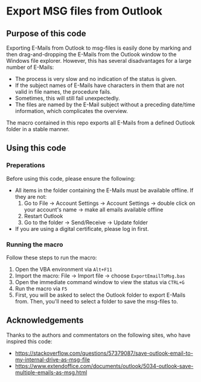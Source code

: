 # Export MSG files from Outlook
## Purpose of this code
Exporting E-Mails from Outlook to msg-files is easily done by marking and then drag-and-dropping the E-Mails from the Outlook window to the Windows file explorer.
However, this has several disadvantages for a large number of E-Mails:
- The process is very slow and no indication of the status is given.
- If the subject names of E-Mails have characters in them that are not valid in file names, the procedure fails.
- Sometimes, this will still fail unexpectedly.
- The files are named by the E-Mail subject without a preceding date/time information, which complicates the overview.

The macro contained in this repo exports all E-Mails from a defined Outlook folder in a stable manner.

## Using this code
### Preperations
Before using this code, please ensure the following:
-  All items in the folder containing the E-Mails must be available offline. If they are not:
    1. Go to File -> Account Settings -> Account Settings -> double click on your account's name -> make all emails available offline
    2. Restart Outlook
    3. Go to the folder -> Send/Receive -> Update folder
- If you are using a digital certificate, please log in first.

### Running the macro
Follow these steps to run the macro:
1. Open the VBA environment via `Alt+F11`
2. Import the macro: File -> Import file -> choose `ExportEmailToMsg.bas`
3. Open the immediate command window to view the status via `CTRL+G`
4. Run the macro via `F5`
5. First, you will be asked to select the Outlook folder to export E-Mails from. Then, you'll need to select a folder to save the msg-files to.

## Acknowledgements
Thanks to the authors and commentators on the following sites, who have inspired this code:
- https://stackoverflow.com/questions/57379087/save-outlook-email-to-my-internal-drive-as-msg-file
- https://www.extendoffice.com/documents/outlook/5034-outlook-save-multiple-emails-as-msg.html
